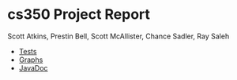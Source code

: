 # cs350 Project Report

Scott Atkins, Prestin Bell, Scott McAllister,  Chance Sadler, Ray Saleh


* [Tests](./tests/test/)
* [Graphs](./testReports.html)
* [JavaDoc](./javadoc/)

